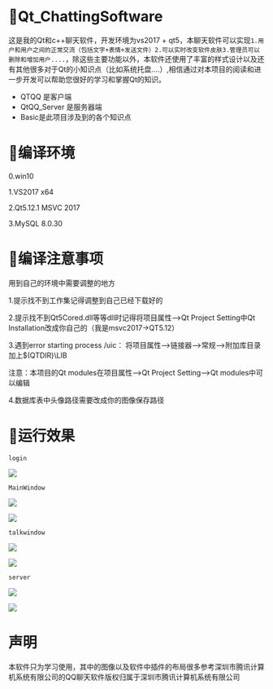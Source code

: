 # 🚀Qt_ChattingSoftware
这是我的Qt和c++聊天软件，开发环境为vs2017 + qt5，本聊天软件可以实现`1.用户和用户之间的正常交流（包括文字+表情+发送文件）2.可以实时改变软件皮肤3.管理员可以删除和增加用户....`，除这些主要功能以外，本软件还使用了丰富的样式设计以及还有其他很多对于Qt的小知识点（比如系统托盘....）,相信通过对本项目的阅读和进一步开发可以帮助您很好的学习和掌握Qt的知识。

- QTQQ 是客户端
- QtQQ_Server 是服务器端
- Basic是此项目涉及到的各个知识点

# 🍎编译环境

0.win10

1.VS2017 x64

2.Qt5.12.1 MSVC 2017

3.MySQL 8.0.30

# 🎂编译注意事项
用到自己的环境中需要调整的地方

1.提示找不到工作集记得调整到自己已经下载好的

2.提示找不到Qt5Cored.dll等等dll时记得将项目属性——>Qt Project Setting中Qt Installation改成你自己的（我是msvc2017->QT5.12）

3.遇到error starting process /uic：
将项目属性——>链接器——>常规——>附加库目录加上$(QTDIR)\LIB

注意：本项目的Qt modules在项目属性——>Qt Project Setting——>Qt modules中可以编辑

4.数据库表中头像路径需要改成你的图像保存路径

# 🌰运行效果
`login`

![](qtqq_images/login.png)

`MainWindow`

![](qtqq_images/mainwindow.png)

![](qtqq_images/mainwindow1.png)

`talkwindow`

![](qtqq_images/talkwindow.png)

![](qtqq_images/talkwindow1.png)

`server`

![](qtqq_images/server.png)

![](qtqq_images/server1.png)

# 声明
本软件只为学习使用，其中的图像以及软件中插件的布局很多参考深圳市腾讯计算机系统有限公司的QQ聊天软件版权归属于深圳市腾讯计算机系统有限公司
